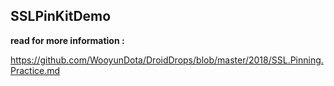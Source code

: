 ## SSLPinKitDemo

**read for more information :**

https://github.com/WooyunDota/DroidDrops/blob/master/2018/SSL.Pinning.Practice.md
